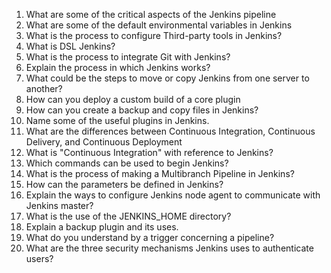 1. What are some of the critical aspects of the Jenkins pipeline
2. What are some of the default environmental variables in Jenkins
3. What is the process to configure Third-party tools in Jenkins?
4. What is DSL Jenkins?
5. What is the process to integrate Git with Jenkins?
6. Explain the process in which Jenkins works?
7. What could be the steps to move or copy Jenkins from one server to another?
8. How can you deploy a custom build of a core plugin
9. How can you create a backup and copy files in Jenkins?
10. Name some of the useful plugins in Jenkins.
11. What are the differences between Continuous Integration, Continuous Delivery, and Continuous Deployment
12. What is "Continuous Integration" with reference to Jenkins?
13. Which commands can be used to begin Jenkins?
14. What is the process of making a Multibranch Pipeline in Jenkins?
15. How can the parameters be defined in Jenkins?
16. Explain the ways to configure Jenkins node agent to communicate with Jenkins master?
17. What is the use of the JENKINS_HOME directory?
18. Explain a backup plugin and its uses.
19. What do you understand by a trigger concerning a pipeline?
20. What are the three security mechanisms Jenkins uses to authenticate users? 
